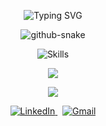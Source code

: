 
<p align="center">
  <img src="https://readme-typing-svg.demolab.com?font=Fira+Code&size=22&duration=3000&pause=1000&center=true&vCenter=true&width=450&lines=Olá,+sou+Juan!;Front-End+Developer;UI%2FUX+Designer&color=e5e5e5&background=2e2e2e" alt="Typing SVG" />
</p>

<div align="center">
  <picture>
    <source media="(prefers-color-scheme: dark)" srcset="https://github.com/juansillva/juansillva/blob/output/github-snake-dark.svg" />
    <source media="(prefers-color-scheme: light)" srcset="https://github.com/juansillva/juansillva/blob/output/github-snake.svg" />
    <img alt="github-snake" src="https://github.com/juansillva/juansillva/blob/output/github-contribution-grid-snake.gif" />
  </picture>
</div>


<p align="center">
  <img src="https://skillicons.dev/icons?i=js,react,nextjs,html,css,sass,java,figma,git&theme=dark" alt="Skills" />
</p>


<p align="center">
  <img src="https://github-readme-stats.vercel.app/api?username=juansillva&show_icons=true&hide_title=true&hide_border=true&bg_color=2e2e2e&title_color=2e7db2&text_color=e5e5e5&icon_color=2e7db2" />
</p>


<p align="center">
  <img src="https://streak-stats.demolab.com?user=juansillva&hide_border=true&background=2e2e2e&ring=2e7db2&fire=2e7db2&currStreakLabel=2e7db2&currStreakNum=e5e5e5&sideNums=2e7db2&sideLabels=2e7db2&dates=e5e5e5" />
</p>

<p align="center"> <a href="https://www.linkedin.com/in/seu-usuario-linkedin" target="_blank"> <img src="https://img.shields.io/badge/LinkedIn-2e7db2?style=for-the-badge&logo=linkedin&logoColor=white" alt="LinkedIn"/> </a> &nbsp; <a href="mailto:seuemail@gmail.com"> <img src="https://img.shields.io/badge/Gmail-e44848?style=for-the-badge&logo=gmail&logoColor=white" alt="Gmail"/> </a> </p>





